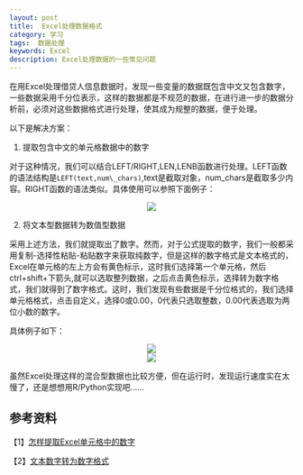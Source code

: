 ```yaml
---
layout: post
title:  Excel处理数据格式
category: 学习
tags:  数据处理        
keywords: Excel 
description: Excel处理数据的一些常见问题
---
```


在用Excel处理借贷人信息数据时，发现一些变量的数据既包含中文又包含数字，一些数据采用千分位表示，这样的数据都是不规范的数据，在进行进一步的数据分析前，必须对这些数据格式进行处理，使其成为规整的数据，便于处理。

以下是解决方案：

1. 提取包含中文的单元格数据中的数字
  
对于这种情况，我们可以结合LEFT/RIGHT,LEN,LENB函数进行处理。LEFT函数的语法结构是`LEFT(text,num\_chars)`,text是截取对象，num\_chars是截取多少内容。RIGHT函数的语法类似。具体使用可以参照下面例子：


<div align="center"><img src="http://7xo51k.com1.z0.glb.clouddn.com/ExcelExcel-1.jpg-wx"  ></div>

2. 将文本型数据转为数值型数据

采用上述方法，我们就提取出了数字。然而，对于公式提取的数字，我们一般都采用复制-选择性粘贴-粘贴数字来获取纯数字，但是这样的数字格式是文本格式的，Excel在单元格的左上方会有黄色标示，这时我们选择第一个单元格，然后ctrl+shift+下箭头,就可以选取整列数据，之后点击黄色标示，选择转为数字格式，我们就得到了数字格式。这时，我们发现有些数据是千分位格式的，我们选择单元格格式，点击自定义，选择0或0.00，0代表只选取整数，0.00代表选取为两位小数的数字。

具体例子如下：

<div align="center"><img src="http://7xo51k.com1.z0.glb.clouddn.com/ExcelExcel-3.jpg-wx"  ></div>

<div align="center"><img src="http://7xo51k.com1.z0.glb.clouddn.com/ExcelExcel-2.jpg-wx"  ></div>

虽然Excel处理这样的混合型数据也比较方便，但在运行时，发现运行速度实在太慢了，还是想想用R/Python实现吧……


## 参考资料

【1】[怎样提取Excel单元格中的数字](http://jingyan.baidu.com/article/ff411625ad0f6612e48237be.html)

【2】[文本数字转为数字格式](http://www.pep.com.cn/xxjs/jszj/jsjl/201011/t20101112_969571.htm)